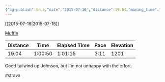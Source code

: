 ```yaml
---
{"dg-publish":true,"date":"2015-07-16","distance":19.04,"moving_time":"1:00:50","elapsed_time":"1:01:15","pace":"3:11","total_elevation_gain":1201,"url":"https://www.strava.com/activities/347729665","permalink":"/01-personal/strava/2015-07-16-muffin/","dgPassFrontmatter":true}
---
```



[[2015-07-16\|2015-07-16]]

[Muffin](https://www.strava.com/activities/347729665)

| Distance | Time    | Elapsed Time | Pace | Elevation |
| -------- | ------- | ------------ | ---- | --------- |
| 19.04    | 1:00:50 | 1:01:15      | 3:11 | 1201      |


Good tailwind up Johnson, but I'm not unhappy with the effort.

#strava
